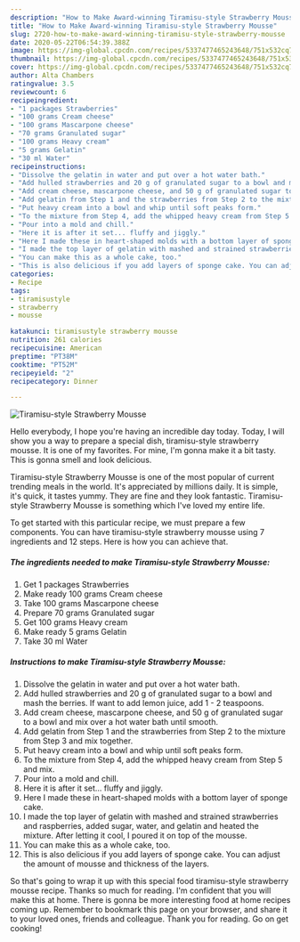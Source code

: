 ```yaml
---
description: "How to Make Award-winning Tiramisu-style Strawberry Mousse"
title: "How to Make Award-winning Tiramisu-style Strawberry Mousse"
slug: 2720-how-to-make-award-winning-tiramisu-style-strawberry-mousse
date: 2020-05-22T06:54:39.388Z
image: https://img-global.cpcdn.com/recipes/5337477465243648/751x532cq70/tiramisu-style-strawberry-mousse-recipe-main-photo.jpg
thumbnail: https://img-global.cpcdn.com/recipes/5337477465243648/751x532cq70/tiramisu-style-strawberry-mousse-recipe-main-photo.jpg
cover: https://img-global.cpcdn.com/recipes/5337477465243648/751x532cq70/tiramisu-style-strawberry-mousse-recipe-main-photo.jpg
author: Alta Chambers
ratingvalue: 3.5
reviewcount: 6
recipeingredient:
- "1 packages Strawberries"
- "100 grams Cream cheese"
- "100 grams Mascarpone cheese"
- "70 grams Granulated sugar"
- "100 grams Heavy cream"
- "5 grams Gelatin"
- "30 ml Water"
recipeinstructions:
- "Dissolve the gelatin in water and put over a hot water bath."
- "Add hulled strawberries and 20 g of granulated sugar to a bowl and mash the berries. If want to add lemon juice, add 1 - 2 teaspoons."
- "Add cream cheese, mascarpone cheese, and 50 g of granulated sugar to a bowl and mix over a hot water bath until smooth."
- "Add gelatin from Step 1 and the strawberries from Step 2 to the mixture from Step 3 and mix together."
- "Put heavy cream into a bowl and whip until soft peaks form."
- "To the mixture from Step 4, add the whipped heavy cream from Step 5 and mix."
- "Pour into a mold and chill."
- "Here it is after it set... fluffy and jiggly."
- "Here I made these in heart-shaped molds with a bottom layer of sponge cake."
- "I made the top layer of gelatin with mashed and strained strawberries and raspberries, added sugar, water, and gelatin and heated the mixture. After letting it cool, I poured it on top of the mousse."
- "You can make this as a whole cake, too."
- "This is also delicious if you add layers of sponge cake. You can adjust the amount of mousse and thickness of the layers."
categories:
- Recipe
tags:
- tiramisustyle
- strawberry
- mousse

katakunci: tiramisustyle strawberry mousse 
nutrition: 261 calories
recipecuisine: American
preptime: "PT38M"
cooktime: "PT52M"
recipeyield: "2"
recipecategory: Dinner

---
```



![Tiramisu-style Strawberry Mousse](https://img-global.cpcdn.com/recipes/5337477465243648/751x532cq70/tiramisu-style-strawberry-mousse-recipe-main-photo.jpg)

Hello everybody, I hope you're having an incredible day today. Today, I will show you a way to prepare a special dish, tiramisu-style strawberry mousse. It is one of my favorites. For mine, I'm gonna make it a bit tasty. This is gonna smell and look delicious.

Tiramisu-style Strawberry Mousse is one of the most popular of current trending meals in the world. It's appreciated by millions daily. It is simple, it's quick, it tastes yummy. They are fine and they look fantastic. Tiramisu-style Strawberry Mousse is something which I've loved my entire life.




To get started with this particular recipe, we must prepare a few components. You can have tiramisu-style strawberry mousse using 7 ingredients and 12 steps. Here is how you can achieve that.

<!--inarticleads1-->

##### The ingredients needed to make Tiramisu-style Strawberry Mousse:

1. Get 1 packages Strawberries
1. Make ready 100 grams Cream cheese
1. Take 100 grams Mascarpone cheese
1. Prepare 70 grams Granulated sugar
1. Get 100 grams Heavy cream
1. Make ready 5 grams Gelatin
1. Take 30 ml Water




<!--inarticleads2-->

##### Instructions to make Tiramisu-style Strawberry Mousse:

1. Dissolve the gelatin in water and put over a hot water bath.
1. Add hulled strawberries and 20 g of granulated sugar to a bowl and mash the berries. If want to add lemon juice, add 1 - 2 teaspoons.
1. Add cream cheese, mascarpone cheese, and 50 g of granulated sugar to a bowl and mix over a hot water bath until smooth.
1. Add gelatin from Step 1 and the strawberries from Step 2 to the mixture from Step 3 and mix together.
1. Put heavy cream into a bowl and whip until soft peaks form.
1. To the mixture from Step 4, add the whipped heavy cream from Step 5 and mix.
1. Pour into a mold and chill.
1. Here it is after it set... fluffy and jiggly.
1. Here I made these in heart-shaped molds with a bottom layer of sponge cake.
1. I made the top layer of gelatin with mashed and strained strawberries and raspberries, added sugar, water, and gelatin and heated the mixture. After letting it cool, I poured it on top of the mousse.
1. You can make this as a whole cake, too.
1. This is also delicious if you add layers of sponge cake. You can adjust the amount of mousse and thickness of the layers.




So that's going to wrap it up with this special food tiramisu-style strawberry mousse recipe. Thanks so much for reading. I'm confident that you will make this at home. There is gonna be more interesting food at home recipes coming up. Remember to bookmark this page on your browser, and share it to your loved ones, friends and colleague. Thank you for reading. Go on get cooking!
